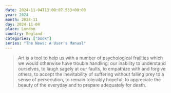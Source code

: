```yaml
---
date: 2024-11-04T13:00:07.533+00:00
year: 2024
month: 2024-11
day: 2024-11-04
place: London
country: England
categories: ["book"]
series: "The News: A User's Manual"
---
```

> Art is a tool to help us with a number of psychological frailties which we would otherwise have trouble handling: our inability to understand ourselves, to laugh sagely at our faults, to empathize with and forgive others, to accept the inevitability of suffering without falling prey to a sense of persecution, to remain tolerably hopeful, to appreciate the beauty of the everyday and to prepare adequately for death.
